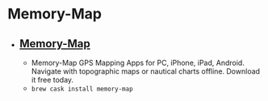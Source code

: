 # Memory-Map
- [Memory-Map](https://memory-map.com/)
  - 
  - Memory-Map GPS Mapping Apps for PC, iPhone, iPad, Android. Navigate with topographic maps or nautical charts offline. Download it free today.
  - `brew cask install memory-map`
